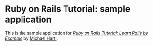 # Ruby on Rails Tutorial: sample application

This is the sample application for [*Ruby on Rails Tutorial: Learn Rails by Example*](http://railstutorial.org) by [Michael Hartl](http://micaelhartl.com/).
